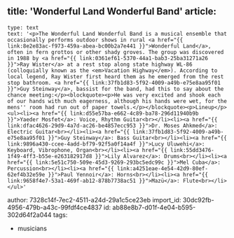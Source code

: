 title: 'Wonderful Land Wonderful Band'
article:
  -
    type: text
    text: '<p>The Wonderful Land Wonderful Band is a musical ensemble that occasionally performs outdoor shows in rural <a href="{{ link:8e2e83ac-f973-459a-abea-bc00b2a7e441 }}">Wonderful Land</a>, often in fern grottos or other shady groves. The group was discovered in 1988 by <a href="{{ link:0361ef61-5370-44a1-bab3-25ba31271a26 }}">Ray Wister</a> at a rest stop along state highway WL-86 (colloquially known as the <em>Vacation Highway</em>). According to local legend, Ray Wister first heard them as he emerged from the rest stop bathroom. <a href="{{ link:37fb1d83-5f92-4009-a49b-e75e8aa95f01 }}">Guy Steinway</a>, bassist for the band, had this to say about the chance meeting:</p><blockquote><p>He was very excited and shook each of our hands with much eagerness, although his hands were wet, for the mens'' room had run out of paper towels.</p></blockquote><p>Lineup</p><ul><li><a href="{{ link:d55e57ba-e662-4c89-ba78-296d11940b9b }}">Yaeder Mosfet</a>: Voice, Rhythm Guitar<br></li><li><a href="{{ link:dfac4626-29d9-4a7d-ac26-be4857ecc953 }}">Dr. Moses Ahkmed</a>: Electric Guitar<br></li><li><a href="{{ link:37fb1d83-5f92-4009-a49b-e75e8aa95f01 }}">Guy Steinway</a>: Bass Guitar<br></li><li><a href="{{ link:9896a430-ccee-4add-bf79-92f5a0f14a4f }}">Lucy Uluwehi</a>: Keyboard, Vibrophone, Organ<br></li><li><a href="{{ link:55dd3476-1f49-4ff3-b55e-e263182917d8 }}">Lily Alvarez</a>: Drums<br></li><li><a href="{{ link:5e51c750-509e-45d3-9269-293bc5edc99c }}">Mel Cuba</a>: Percussion<br></li><li><a href="{{ link:a4251eae-4e54-42d9-80ef-62ef4b32e59e }}">Paul Yennoir</a>: Horns<br></li><li><a href="{{ link:9658f4e7-53a1-469f-ab12-878b7738ac51 }}">Mazü</a>: Flute<br></li></ul>'
author: 7328c14f-7ec2-4511-a24d-29a1c5ce23eb
import_id: 30dc92fb-4956-479b-a43c-99fdf4ce4837
id: ab88e8b7-d01f-4e04-b595-302d64f2a044
tags:
  - musicians
